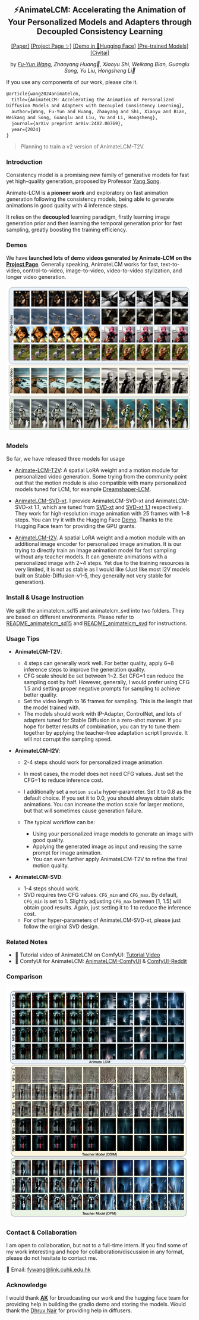 <div align="center">

## ⚡️AnimateLCM: Accelerating the Animation of Your Personalized Models and Adapters through Decoupled Consistency Learning

[[Paper]](https://arxiv.org/abs/2402.00769) [[Project Page ✨]](https://animatelcm.github.io/) [[Demo in 🤗Hugging Face]](https://huggingface.co/spaces/wangfuyun/AnimateLCM-SVD) [[Pre-trained Models]](https://huggingface.co/wangfuyun/AnimateLCM) [[Civitai]](https://civitai.com/models/290375/animatelcm-fast-video-generation)

by *[Fu-Yun Wang](https://g-u-n.github.io), Zhaoyang Huang📮, Xiaoyu Shi, Weikang Bian, Guanglu Song, Yu Liu, Hongsheng Li📮* 

</div>



If you use any components of our work, please cite it.

```
@article{wang2024animatelcm,
  title={AnimateLCM: Accelerating the Animation of Personalized Diffusion Models and Adapters with Decoupled Consistency Learning},
  author={Wang, Fu-Yun and Huang, Zhaoyang and Shi, Xiaoyu and Bian, Weikang and Song, Guanglu and Liu, Yu and Li, Hongsheng},
  journal={arXiv preprint arXiv:2402.00769},
  year={2024}
}

```

> Planning to train a v2 version of AnimateLCM-T2V.

### Introduction

Consistency model is a promising new family of generative models for fast yet high-quality generation, proposed by Professor [Yang Song](https://yang-song.net/). 

Animate-LCM is **a pioneer work** and exploratory on fast animation generation following the consistency models, being able to generate animations in good quality with 4 inference steps. 

It relies on the **decoupled** learning paradigm, firstly learning image generation prior and then learning the temporal generation prior for fast sampling, greatly boosting the training efficiency.


### Demos

We have **launched lots of demo videos generated by Animate-LCM on the [Project Page](https://animatelcm.github.io/)**. Generally speaking, AnimateLCM works for fast, text-to-video, control-to-video, image-to-video, video-to-video stylization, and longer video generation. 


<div align="center">
  <img src="__assets__/imgs/examples.png" alt="comparison" style="zoom:80%;" />
</div>





### Models 

So far, we have released three models for usage

- [Animate-LCM-T2V](https://huggingface.co/wangfuyun/AnimateLCM): A spatial LoRA weight and a motion module for personalized video generation. Some trying from the community point out that the motion module is also compatible with many personalized models tuned for LCM, for example [Dreamshaper-LCM](https://civitai.com/models/4384?modelVersionId=252914).  

- [AnimateLCM-SVD-xt](https://huggingface.co/wangfuyun/AnimateLCM-SVD-xt). I provide AnimateLCM-SVD-xt and AnimateLCM-SVD-xt 1.1, which are tuned from [SVD-xt](https://huggingface.co/stabilityai/stable-video-diffusion-img2vid-xt) and [SVD-xt 1.1](https://huggingface.co/stabilityai/stable-video-diffusion-img2vid-xt-1-1) respectively. They work for high-resolution image animation with 25 frames with 1~8 steps. You can try it with the Hugging Face [Demo](https://huggingface.co/spaces/wangfuyun/AnimateLCM-SVD). Thanks to the Hugging Face team for providing the GPU grants. 

- [AnimateLCM-I2V](https://huggingface.co/wangfuyun/AnimateLCM-I2V). A spatial LoRA weight and a motion module with an additional image encoder for personalized image animation. It is our trying to directly train an image animation model for fast sampling without any teacher models. It can generate animations with a personalized image with 2~4 steps. Yet due to the training resources is very limited, it is not as stable as I would like (Just like most I2V models built on Stable-Diffusion-v1-5, they generally not very stable for generation).

### Install & Usage Instruction

We split the animatelcm_sd15 and animatelcm_svd into two folders. They are based on different environments. Please refer to [README_animatelcm_sd15](./animatelcm_sd15/README.md) and [README_animatelcm_svd](./animatelcm_svd/README.md) for instructions.
 
### Usage Tips

- **AnimateLCM-T2V**: 
    - 4 steps can generally work well. For better quality, apply 6~8 inference steps to improve the generation quality.
    - CFG scale should be set between 1~2. Set CFG=1 can reduce the sampling cost by half. However, generally, I would prefer using CFG 1.5 and setting proper negative prompts for sampling to achieve better quality.
    - Set the video length to 16 frames for sampling. This is the length that the model trained with.   
    - The models should work with IP-Adapter, ControlNet, and lots of adapters tuned for Stable Diffusion in a zero-shot manner. If you hope for better results of combination, you can try to tune them together by applying the teacher-free adaptation script I provide. It will not corrupt the sampling speed. 

- **AnimateLCM-I2V**:
    - 2-4 steps should work for personalized image animation. 
    - In most cases, the model does not need CFG values. Just set the CFG=1 to reduce inference cost.
    - I additionally set a `motion scale` hyper-parameter. Set it to 0.8 as the default choice. If you set it to 0.0, you should always obtain static animations. You can increase the motion scale for larger motions, but that will sometimes cause generation failure.

    - The typical workflow can be:
        - Using your personalized image models to generate an image with good quality.
        - Applying the generated image as input and reusing the same prompt for image animation.
        - You can even further apply AnimateLCM-T2V to refine the final motion quality.

- **AnimateLCM-SVD**: 
    - 1-4 steps should work.
    - SVD requires two CFG values. `CFG_min` and `CFG_max`. By default, `CFG_min` is set to 1. Slightly adjusting `CFG_max` between [1, 1.5] will obtain good results.  Again, just setting it to 1 to reduce the inference cost.
    - For other hyper-parameters of AnimateLCM-SVD-xt, please just follow the original SVD design.

### Related Notes

- 🎉 Tutorial video of AnimateLCM on ComfyUI: [Tutorial Video](https://www.youtube.com/watch?v=HxlZHsd6xAk&feature=youtu.be)
- 🎉 ComfyUI for AnimateLCM: [AnimateLCM-ComfyUI](https://github.com/dezi-ai/ComfyUI-AnimateLCM) & [ComfyUI-Reddit](https://www.reddit.com/r/comfyui/comments/1ajjp9v/animatelcm_support_just_dropped/) 


### Comparison

<div align="center">
  <img src="__assets__/imgs/comparison.png" alt="comparison" style="zoom:80%;" />
</div>


### Contact & Collaboration

I am open to collaboration, but not to a full-time intern. If you find some of my work interesting and hope for collaboration/discussion in any format, please do not hesitate to contact me.

📧 Email: fywang@link.cuhk.edu.hk

### Acknowledge

I would thank **[AK](https://twitter.com/_akhaliq)** for broadcasting our work and the hugging face team for providing help in building the gradio demo and storing the models. Would thank the [Dhruv Nair](https://twitter.com/_DhruvNair_) for providing help in diffusers.




